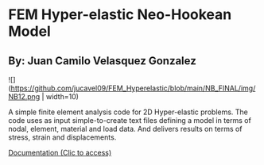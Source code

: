 # FEM Hyper-elastic Neo-Hookean Model

## By: Juan Camilo Velasquez Gonzalez
![](https://github.com/jucavel09/FEM_Hyperelastic/blob/main/NB_FINAL/img/NB12.png | width=10)

A simple finite element analysis code for 2D Hyper-elastic problems. The code uses as input simple-to-create text files defining a model in terms of nodal, element, material and load data. And delivers results on terms of stress, strain and displacements.


[Documentation (Clic to access)](https://nbviewer.jupyter.org/github/jucavel09/FEM_Hyperelastic/blob/main/NB_FINAL/Proyecto_Final_FEM.ipynb#)
